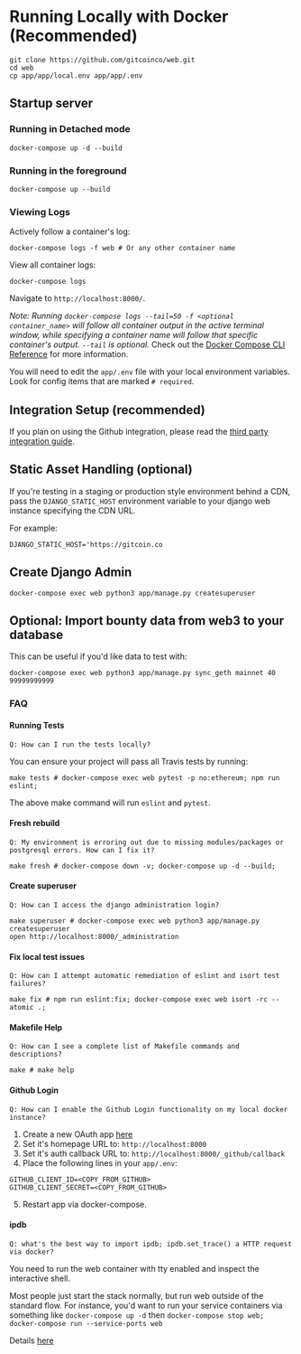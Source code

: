 # Running Locally with Docker (Recommended)

```shell
git clone https://github.com/gitcoinco/web.git
cd web
cp app/app/local.env app/app/.env
```

## Startup server

### Running in Detached mode

```shell
docker-compose up -d --build
```

### Running in the foreground

```shell
docker-compose up --build
```

### Viewing Logs

Actively follow a container's log:

```shell
docker-compose logs -f web # Or any other container name
```

View all container logs:

```shell
docker-compose logs
```

Navigate to `http://localhost:8000/`.

*Note: Running `docker-compose logs --tail=50 -f <optional container_name>` will follow all container output in the active terminal window, while specifying a container name will follow that specific container's output. `--tail` is optional.*
Check out the [Docker Compose CLI Reference](https://docs.docker.com/compose/reference/) for more information.

You will need to edit the `app/.env` file with your local environment variables. Look for config items that are marked `# required`.

## Integration Setup (recommended)

If you plan on using the Github integration, please read the [third party integration guide](THIRD_PARTY_SETUP.md).

## Static Asset Handling (optional)

If you're testing in a staging or production style environment behind a CDN, pass the `DJANGO_STATIC_HOST` environment variable to your django web instance specifying the CDN URL.

For example:

`DJANGO_STATIC_HOST='https://gitcoin.co`

## Create Django Admin

```shell
docker-compose exec web python3 app/manage.py createsuperuser
```

## Optional: Import bounty data from web3 to your database

This can be useful if you'd like data to test with:

```shell
docker-compose exec web python3 app/manage.py sync_geth mainnet 40 99999999999
```

### FAQ

#### Running Tests

`Q: How can I run the tests locally?`

You can ensure your project will pass all Travis tests by running:

```shell
make tests # docker-compose exec web pytest -p no:ethereum; npm run eslint;
```

The above make command will run `eslint` and `pytest`.

#### Fresh rebuild

`Q: My environment is erroring out due to missing modules/packages or postgresql errors. How can I fix it?`

```shell
make fresh # docker-compose down -v; docker-compose up -d --build;
```

#### Create superuser

`Q: How can I access the django administration login?`

```shell
make superuser # docker-compose exec web python3 app/manage.py createsuperuser
open http://localhost:8000/_administration
```

#### Fix local test issues

`Q: How can I attempt automatic remediation of eslint and isort test failures?`

```shell
make fix # npm run eslint:fix; docker-compose exec web isort -rc --atomic .;
```

#### Makefile Help

`Q: How can I see a complete list of Makefile commands and descriptions?`

```shell
make # make help
```

#### Github Login

`Q: How can I enable the Github Login functionality on my local docker instance?`

1. Create a new OAuth app [here](https://github.com/settings/developers)
2. Set it's homepage URL to: `http://localhost:8000`
3. Set it's auth callback URL to: `http://localhost:8000/_github/callback`
4. Place the following lines in your `app/.env`:

```
GITHUB_CLIENT_ID=<COPY_FROM_GITHUB>
GITHUB_CLIENT_SECRET=<COPY_FROM_GITHUB>
```
5. Restart app via docker-compose.

#### ipdb

`Q: what's the best way to import ipdb; ipdb.set_trace() a HTTP request via docker?`

You need to run the web container with tty enabled and inspect the interactive shell.

Most people just start the stack normally, but run web outside of the standard flow. For instance, you'd want to run your service containers via something like `docker-compose up -d` then `docker-compose stop web; docker-compose run --service-ports web`

Details [here](https://github.com/docker/compose/issues/4677)



